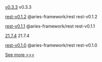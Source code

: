 
[v0.3.3](https://github.com/hyperledger/indy-vdr/releases/tag/v0.3.3) v0.3.3

[rest-v0.1.2](https://github.com/hyperledger/aries-framework-javascript-ext/releases/tag/rest-v0.1.2) @aries-framework/rest rest-v0.1.2

[rest-v0.1.1](https://github.com/hyperledger/aries-framework-javascript-ext/releases/tag/rest-v0.1.1) @aries-framework/rest rest-v0.1.1

[21.7.4](https://github.com/hyperledger/besu/releases/tag/21.7.4) 21.7.4

[rest-v0.1.0](https://github.com/hyperledger/aries-framework-javascript-ext/releases/tag/rest-v0.1.0) @aries-framework/rest rest-v0.1.0


[See more >>>](https://start-here.hyperledger.org/releases)

